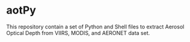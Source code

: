 # aotPy
This repository contain a set of Python and Shell files to extract Aerosol Optical Depth from VIIRS, MODIS, and AERONET data set.
